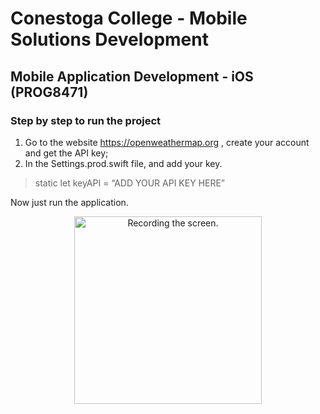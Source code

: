 # Conestoga College - Mobile Solutions Development
## Mobile Application Development - iOS (PROG8471)

### Step by step to run the project

1. Go to the website https://openweathermap.org , create your account and get the API key;
2. In the Settings.prod.swift file, and add your key.

> static let keyAPI = “ADD YOUR API KEY HERE”

Now just run the application.
<p align="center">
<img src="screenshot.gif" alt="Recording the screen." style="width:300px;"/>
</p>
